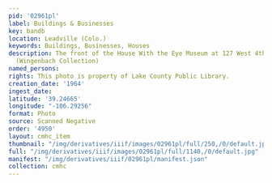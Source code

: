 ```yaml
---
pid: '02961pl'
label: Buildings & Businesses
key: bandb
location: Leadville (Colo.)
keywords: Buildings, Businesses, Houses
description: The front of the House With the Eye Museum at 127 West 4th Street, 1964
  (Wingenbach Collection)
named_persons: 
rights: This photo is property of Lake County Public Library.
creation_date: '1964'
ingest_date: 
latitude: '39.24665'
longitude: "-106.29256"
format: Photo
source: Scanned Negative
order: '4950'
layout: cmhc_item
thumbnail: "/img/derivatives/iiif/images/02961pl/full/250,/0/default.jpg"
full: "/img/derivatives/iiif/images/02961pl/full/1140,/0/default.jpg"
manifest: "/img/derivatives/iiif/02961pl/manifest.json"
collection: cmhc
---
```

